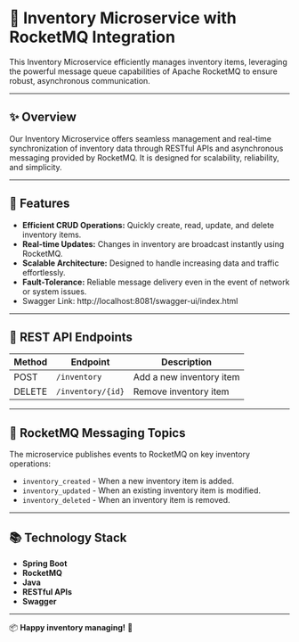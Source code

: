 # 🚀 Inventory Microservice with RocketMQ Integration

This Inventory Microservice efficiently manages inventory items, leveraging the powerful message queue capabilities of Apache RocketMQ to ensure robust, asynchronous communication.

---

## ✨ Overview

Our Inventory Microservice offers seamless management and real-time synchronization of inventory data through RESTful APIs and asynchronous messaging provided by RocketMQ. It is designed for scalability, reliability, and simplicity.

---

## 📌 Features

* **Efficient CRUD Operations:** Quickly create, read, update, and delete inventory items.
* **Real-time Updates:** Changes in inventory are broadcast instantly using RocketMQ.
* **Scalable Architecture:** Designed to handle increasing data and traffic effortlessly.
* **Fault-Tolerance:** Reliable message delivery even in the event of network or system issues.
* Swagger Link: http://localhost:8081/swagger-ui/index.html
---

## 🔗 REST API Endpoints

| Method | Endpoint          | Description                   |
| ------ | ----------------- | ----------------------------- |
| POST   | `/inventory`      | Add a new inventory item      |
| DELETE | `/inventory/{id}` | Remove inventory item         |

---

## 📡 RocketMQ Messaging Topics

The microservice publishes events to RocketMQ on key inventory operations:

* `inventory_created` - When a new inventory item is added.
* `inventory_updated` - When an existing inventory item is modified.
* `inventory_deleted` - When an inventory item is removed.

---

## 📚 Technology Stack

* **Spring Boot**
* **RocketMQ**
* **Java**
* **RESTful APIs**
* **Swagger**

---

📦 **Happy inventory managing!** 🚀
